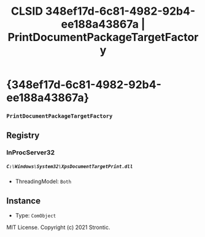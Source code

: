 ﻿---
title: "CLSID 348ef17d-6c81-4982-92b4-ee188a43867a | PrintDocumentPackageTargetFactory"
excerpt: What is COM-Object CLSID 348ef17d-6c81-4982-92b4-ee188a43867a?
---

# {348ef17d-6c81-4982-92b4-ee188a43867a}

### `PrintDocumentPackageTargetFactory`

## Registry


### InProcServer32

##### `C:\Windows\System32\XpsDocumentTargetPrint.dll`
* ThreadingModel: `Both`

## Instance

* Type: `ComObject`

MIT License. Copyright (c) 2021 Strontic.


